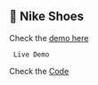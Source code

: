 ## 🛒 Nike Shoes

Check the [demo here](https://nike-shoes.vercel.app/)

 ```
  Live Demo
 ```
 
Check the [Code](https://github.com/LuisSilvah/Mini-projetos/tree/main/Nike%20Shoes)
